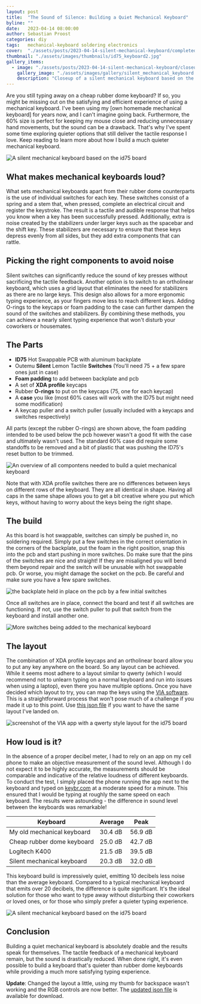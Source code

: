 ```yaml
---
layout: post
title:  "The Sound of Silence: Building a Quiet Mechanical Keyboard"
byline: ""
date:   2023-04-14 08:00:00
author: Sebastian Proost
categories: diy
tags:	mechanical-keyboard soldering electronics
cover:  "./assets/posts/2023-04-14-silent-mechanical-keyboard/completed.jpg"
thumbnail: "./assets/images/thumbnails/id75_keyboard2.jpg"
gallery_items:
  - image: "./assets/posts/2023-04-14-silent-mechanical-keyboard/closeup.jpg"
    gallery_image: "./assets/images/gallery/silent_mechanical_keyboard.jpg"
    description: "Closeup of a silent mechanical keyboard based on the id75 board."
---
```


Are you still typing away on a cheap rubber dome keyboard? If so, you might be missing out on the satisfying and 
efficient experience of using a mechanical keyboard. I've been using my [own homemade mechanical keyboard] for 
years now, and I can't imagine going back. Furthermore, the 60% size is perfect for keeping my mouse close 
and reducing unnecessary hand movements, but the sound can be a drawback. That's why I've spent some time exploring 
quieter options that still deliver the tactile response I love. Keep reading to learn more about how I build a much
quieter mechanical keyboard.

![A silent mechanical keyboard based on the id75 board](/assets/posts/2023-04-14-silent-mechanical-keyboard/completed.jpg)

## What makes mechanical keyboards loud?

What sets mechanical keyboards apart from their rubber dome counterparts is the use of individual switches for each key. 
These switches consist of a spring and a stem that, when pressed, complete an electrical circuit and register the 
keystroke. The result is a tactile and audible response that helps you know when a key has been successfully pressed.
Additionally, extra is noise created by the stabilizers under larger keys such as the spacebar and the shift key. These 
stabilizers are necessary to ensure that these keys depress evenly from all sides, but they add extra 
components that can rattle. 

## Picking the right components to avoid noise

Silent switches can significantly reduce the sound of key presses without sacrificing the tactile feedback. Another 
option is to switch to an ortholinear keyboard, which uses a grid layout that eliminates the need for stabilizers 
as there are no large keys. This design also allows for a more ergonomic typing experience, as your fingers move 
less to reach different keys. Adding O-rings to the keycaps or foam padding to the case can further dampen the sound 
of the switches and stabilizers. By combining these methods, you can achieve a nearly silent typing experience 
that won't disturb your coworkers or housemates.

## The Parts

  * **ID75** Hot Swappable PCB with aluminum backplate
  * Outemu **Silent** Lemon Tactile **Switches** (You'll need 75 + a few spare ones just in case)
  * **Foam padding** to add between backplate and pcb
  * A set of **XDA profile** keycaps
  * Rubber **O-rings** to put on the keycaps (75, one for each keycap)
  * A **case** you like (most 60% cases will work with the ID75 but might need some modification)
  * A keycap puller and a switch puller (usually included with a keycaps and switches respectively)

All parts (except the rubber O-rings) are shown above, the foam padding intended to be used below the pcb however wasn't 
a good fit with the case and ultimately wasn't used. The standard 60% case did require some standoffs to be 
removed and a bit of plastic that was pushing the ID75's reset button to be trimmed.

![An overview of all compontens needed to build a quiet mechanical keyboard](/assets/posts/2023-04-14-silent-mechanical-keyboard/parts.jpg)

Note that with XDA profile switches there are no differences between keys on different rows of the keyboard. They are 
all identical in shape. Having all caps in the same shape allows you to get a bit creative where you put which keys, 
without having to worry about the keys being the right shape. 

## The build

As this board is hot swappable, switches can simply be pushed in, no soldering required. Simply put a few switches in 
the correct orientation in the corners of the backplate, put the foam in the right position, snap this into the pcb and
start pushing in more switches. Do make sure that the pins of the switches are nice and straight! If they are misaligned
you will bend them beyond repair and the switch will be unusable with hot swappable pcb. Or worse, you might damage the
socket on the pcb. Be careful and make sure you have a few spare switches.

![the backplate held in place on the pcb by a few initial switches](/assets/posts/2023-04-14-silent-mechanical-keyboard/installing_switches.jpg)

Once all switches are in place, connect the board and test if all switches are functioning. If not, use the switch puller
to pull that switch from the keyboard and install another one.

![More switches being added to the mechanical keyboard](/assets/posts/2023-04-14-silent-mechanical-keyboard/more_switches.jpg)

## The layout

The combination of XDA profile keycaps and an ortholinear board allow you to put any key anywhere on the board. So any
layout can be achieved. While it seems most adhere to a layout similar to qwerty (which I would recommend not to unlearn
typing on a normal keyboard and run into issues when using a laptop), even there you have multiple options. Once you 
have decided which layout to try, you can map the keys using the [VIA software](https://usevia.app/). This is a straightforward process that 
won't pose much of a challenge if you made it up to this point. Use [this json file](/assets/posts/2023-04-14-silent-mechanical-keyboard/idobao_id75.layout2.json)
if you want to have the same layout I've landed on.

![screenshot of the VIA app with a qwerty style layout for the id75 board](/assets/posts/2023-04-14-silent-mechanical-keyboard/layout.png)

## How loud is it?

In the absence of a proper decibel meter, I had to rely on an app on my cell phone to make an objective measurement of 
the sound level. Although I do not expect it to be highly accurate, the measurements should be comparable and 
indicative of the relative loudness of different keyboards. To conduct the test, I simply placed the phone running the app next 
to the keyboard and typed on [keybr.com] at a moderate speed for a minute. This ensured 
that I would be typing at roughly the same speed on each keyboard. The results were astounding - the difference 
in sound level between the keyboards was remarkable!

| Keyboard                   | Average | Peak    |
|----------------------------|---------|---------|
| My old mechanical keyboard | 30.4 dB | 56.9 dB |
| Cheap rubber dome keyboard | 25.0 dB | 42.7 dB |
| Logitech K400              | 21.5 dB | 39.5 dB |
| Silent mechanical keyboard | 20.3 dB | 32.0 dB |


This keyboard build is impressively quiet, emitting 10 decibels less noise than the average keyboard. Compared to a 
typical mechanical keyboard that emits over 20 decibels, the difference is quite significant. It's the ideal solution 
for those who want to type away without disturbing their coworkers or loved ones, or for those who simply prefer a 
quieter typing experience.

![A silent mechanical keyboard based on the id75 board](/assets/posts/2023-04-14-silent-mechanical-keyboard/top.jpg)

## Conclusion

Building a quiet mechanical keyboard is absolutely doable and the results speak for themselves. The tactile 
feedback of a mechanical keyboard remain, but the sound is drastically reduced. When done right, 
it's even possible to build a keyboard that's quieter than rubber dome keyboards while providing a much more satisfying 
typing experience.

**Update**: Changed the layout a little, using my thumb for backspace wasn't working and the RGB controls are now 
better. The [updated json file](/assets/posts/2023-04-14-silent-mechanical-keyboard/idobao_id75.layout3.json) is available for download.

[keybr.com]: https://www.keybr.com/
